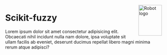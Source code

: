 <a href="https://pythonhosted.org/scikit-fuzzy/install.html"><img alt="Robot logo" src="https://pythonhosted.org/scikit-fuzzy/_static/img/logo.png" align="right" width=75px height="100px" /></a>

# Scikit-fuzzy
Lorem ipsum dolor sit amet consectetur adipisicing elit. Obcaecati nihil incidunt nulla nam dolore, ipsa voluptate sit ullam facilis ab eveniet, deserunt ducimus repellat libero magni minima rerum atque adipisci?
